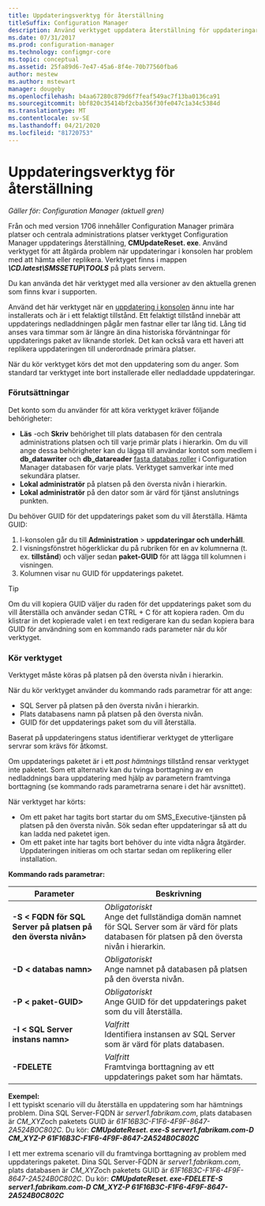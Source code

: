 ```yaml
---
title: Uppdateringsverktyg för återställning
titleSuffix: Configuration Manager
description: Använd verktyget uppdatera återställning för uppdateringar i konsolen för Configuration Manager.
ms.date: 07/31/2017
ms.prod: configuration-manager
ms.technology: configmgr-core
ms.topic: conceptual
ms.assetid: 25fa89d6-7e47-45a6-8f4e-70b77560fba6
author: mestew
ms.author: mstewart
manager: dougeby
ms.openlocfilehash: b4aa67280c879d6f7feaf549ac7f13ba0136ca91
ms.sourcegitcommit: bbf820c35414bf2cba356f30fe047c1a34c5384d
ms.translationtype: MT
ms.contentlocale: sv-SE
ms.lasthandoff: 04/21/2020
ms.locfileid: "81720753"
---
```

# <a name="update-reset-tool"></a>Uppdateringsverktyg för återställning

*Gäller för: Configuration Manager (aktuell gren)*  


Från och med version 1706 innehåller Configuration Manager primära platser och centrala administrations platser verktyget Configuration Manager uppdaterings återställning, **CMUpdateReset. exe**. Använd verktyget för att åtgärda problem när uppdateringar i konsolen har problem med att hämta eller replikera. Verktyget finns i mappen ***\CD.latest\SMSSETUP\TOOLS*** på plats servern.

Du kan använda det här verktyget med alla versioner av den aktuella grenen som finns kvar i supporten.

Använd det här verktyget när en [uppdatering i konsolen](install-in-console-updates.md) ännu inte har installerats och är i ett felaktigt tillstånd. Ett felaktigt tillstånd innebär att uppdaterings nedladdningen pågår men fastnar eller tar lång tid. Lång tid anses vara timmar som är längre än dina historiska förväntningar för uppdaterings paket av liknande storlek. Det kan också vara ett haveri att replikera uppdateringen till underordnade primära platser.  

När du kör verktyget körs det mot den uppdatering som du anger. Som standard tar verktyget inte bort installerade eller nedladdade uppdateringar.  

### <a name="prerequisites"></a>Förutsättningar
Det konto som du använder för att köra verktyget kräver följande behörigheter:
- **Läs** -och **Skriv** behörighet till plats databasen för den centrala administrations platsen och till varje primär plats i hierarkin. Om du vill ange dessa behörigheter kan du lägga till användar kontot som medlem i **db_datawriter** och **db_datareader** [fasta databas roller](/sql/relational-databases/security/authentication-access/database-level-roles#fixed-database-roles) i Configuration Manager databasen för varje plats. Verktyget samverkar inte med sekundära platser.
- **Lokal administratör** på platsen på den översta nivån i hierarkin.
- **Lokal administratör** på den dator som är värd för tjänst anslutnings punkten.

Du behöver GUID för det uppdaterings paket som du vill återställa. Hämta GUID:
  1.   I-konsolen går du till **Administration**  >  **uppdateringar och underhåll**.
  2.   I visningsfönstret högerklickar du på rubriken för en av kolumnerna (t. ex. **tillstånd**) och väljer sedan **paket-GUID** för att lägga till kolumnen i visningen.
  3.   Kolumnen visar nu GUID för uppdaterings paketet.

> [!TIP]  
> Om du vill kopiera GUID väljer du raden för det uppdaterings paket som du vill återställa och använder sedan CTRL + C för att kopiera raden. Om du klistrar in det kopierade valet i en text redigerare kan du sedan kopiera bara GUID för användning som en kommando rads parameter när du kör verktyget.

### <a name="run-the-tool"></a>Kör verktyget    
Verktyget måste köras på platsen på den översta nivån i hierarkin.

När du kör verktyget använder du kommando rads parametrar för att ange:
- SQL Server på platsen på den översta nivån i hierarkin.
- Plats databasens namn på platsen på den översta nivån.
- GUID för det uppdaterings paket som du vill återställa.

Baserat på uppdateringens status identifierar verktyget de ytterligare servrar som krävs för åtkomst.   

Om uppdaterings paketet är i ett *post hämtnings* tillstånd rensar verktyget inte paketet. Som ett alternativ kan du tvinga borttagning av en nedladdnings bara uppdatering med hjälp av parametern framtvinga borttagning (se kommando rads parametrarna senare i det här avsnittet).

När verktyget har körts:
- Om ett paket har tagits bort startar du om SMS_Executive-tjänsten på platsen på den översta nivån. Sök sedan efter uppdateringar så att du kan ladda ned paketet igen.
- Om ett paket inte har tagits bort behöver du inte vidta några åtgärder. Uppdateringen initieras om och startar sedan om replikering eller installation.

**Kommando rads parametrar:**  


|                        Parameter                         |                                                       Beskrivning                                                        |
|----------------------------------------------------------|--------------------------------------------------------------------------------------------------------------------------|
| **-S &lt; FQDN för SQL Server på platsen på den översta nivån>** | *Obligatoriskt* <br> Ange det fullständiga domän namnet för SQL Server som är värd för plats databasen för platsen på den översta nivån i hierarkin. |
|                **-D &lt; databas namn>**                 |                          *Obligatoriskt* <br> Ange namnet på databasen på platsen på den översta nivån.                          |
|                 **-P &lt; paket-GUID>**                 |                        *Obligatoriskt* <br> Ange GUID för det uppdaterings paket som du vill återställa.                        |
|           **-I &lt; SQL Server instans namn>**           |                    *Valfritt* <br> Identifiera instansen av SQL Server som är värd för plats databasen.                     |
|                       **-FDELETE**                       |                       *Valfritt* <br> Framtvinga borttagning av ett uppdaterings paket som har hämtats.                        |

**Exempel:**  
I ett typiskt scenario vill du återställa en uppdatering som har hämtnings problem. Dina SQL Server-FQDN är *server1.fabrikam.com*, plats databasen är *CM_XYZ*och paketets GUID är *61F16B3C-F1F6-4F9F-8647-2A524B0C802C*.  Du kör: ***CMUpdateReset. exe-S server1.fabrikam.com-D CM_XYZ-P 61F16B3C-F1F6-4F9F-8647-2A524B0C802C***

I ett mer extrema scenario vill du framtvinga borttagning av problem med uppdaterings paketet. Dina SQL Server-FQDN är *server1.fabrikam.com*, plats databasen är *CM_XYZ*och paketets GUID är *61F16B3C-F1F6-4F9F-8647-2A524B0C802C*.  Du kör: ***CMUpdateReset. exe-FDELETE-S server1.fabrikam.com-D CM_XYZ-P 61F16B3C-F1F6-4F9F-8647-2A524B0C802C***
